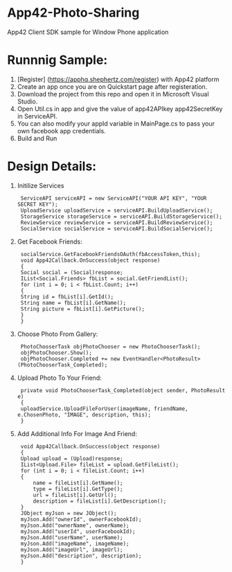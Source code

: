 App42-Photo-Sharing
===================

App42 Client SDK sample for Window Phone application

# Runnnig Sample:

1. [Register] (https://apphq.shephertz.com/register) with App42 platform
2. Create an app once you are on Quickstart page after registeration.
3. Download the project from this repo and open it in Microsoft Visual Studio.
4. Open Util.cs in app and give the value of app42APIkey app42SecretKey in ServiceAPI.
5. You can also modify your appId variable in MainPage.cs to pass your own facebook app credentials.
6. Build and Run 

# Design Details:

1. Initilize Services

        ServiceAPI serviceAPI = new ServiceAPI("YOUR API KEY", "YOUR SECRET KEY");
        UploadService uploadService = serviceAPI.BuildUploadService();
        StorageService storageService = serviceAPI.BuildStorageService();
        ReviewService reviewService = serviceAPI.BuildReviewService();
        SocialService socialService = serviceAPI.BuildSocialService();

2. Get Facebook Friends:

        socialService.GetFacebookFriendsOAuth(fbAccessToken,this);
        void App42Callback.OnSuccess(object response)
        {
        Social social = (Social)response;
        IList<Social.Friends> fbList = social.GetFriendList();
        for (int i = 0; i < fbList.Count; i++)
        {
        String id = fbList[i].GetId();
        String name = fbList[i].GetName();
        String picture = fbList[i].GetPicture();      
        }
        }
        
3. Choose Photo From Gallery: 

        PhotoChooserTask objPhotoChooser = new PhotoChooserTask();
        objPhotoChooser.Show();
        objPhotoChooser.Completed += new EventHandler<PhotoResult>(PhotoChooserTask_Completed);        
        
4. Upload Photo To Your Friend:

        private void PhotoChooserTask_Completed(object sender, PhotoResult e)
        {
        uploadService.UploadFileForUser(imageName, friendName, e.ChosenPhoto, "IMAGE", description, this);
        }
        
5. Add Additional Info For Image And Friend:

        void App42Callback.OnSuccess(object response)
        {
        Upload upload = (Upload)response;
        IList<Upload.File> fileList = upload.GetFileList();
        for (int i = 0; i < fileList.Count; i++)
        {
            name = fileList[i].GetName();
            type = fileList[i].GetType();
            url = fileList[i].GetUrl();
            description = fileList[i].GetDescription();
        }
        JObject myJson = new JObject();
        myJson.Add("ownerId", ownerFacebookId);
        myJson.Add("ownerName", ownerName);
        myJson.Add("userId", userFacebookId);
        myJson.Add("userName", userName);
        myJson.Add("imageName", imageName);
        myJson.Add("imageUrl", imageUrl);
        myJson.Add("description", description);
        }





